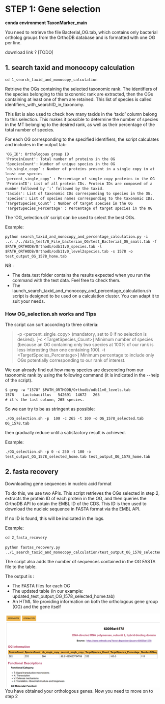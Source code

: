 # STEP 1: Gene selection
**conda environment TaxonMarker_main**

You need to retrieve the file Bacterial_OG.tab, which contains only bacterial ortholog groups from the OrthoDB database and is formatted with one OG per line.

download link ? [TODO]
## 1.  search taxid and monocopy calculation

```bash=
cd 1_search_taxid_and_monocopy_calculation
```

Retrieve the OGs containing the selected taxonomic rank.
The identifiers of the species belonging to this taxonomic rank are extracted, then the OGs containing at least one of them are retained. This list of species is called identifiers_with_searchID_in_taxonomy.

This list is also used to check how many taxids in the ‘taxid’ column belong to this selection. This makes it possible to determine the number of species in the MT belonging to the desired rank, as well as their percentage of the total number of species.

For each OG corresponding to the specified identifiers, the script calculates and includes in the output tab:

    'OG_ID': Orthologous group ID
    'ProteinCount': Total number of proteins in the OG
    'SpeciesCount': Number of unique species in the OG
    ‘nb_single_copy’ : Number of proteins present in a single copy in at least one species
    ‘percent_single_copy’ : Percentage of single-copy proteins in the OG
    'ProteinID': List of all protein IDs. Protein IDs are composed of a number followed by ‘:’ followed by the taxid.
    'taxids': List of taxonomic IDs corresponding to species in the OG.
    'species': List of species names corresponding to the taxonomic IDs.
    ‘TargetSpecies_Count’ : Number of target species in the OG
    'TargetSpecies_Percentage' : Percentage of target species in the OG

The ‘OG_selection.sh’ script can be used to select the best OGs.

Example:
```bash!
python search_taxid_and_monocopy_and_percentage_calculation.py -i ../../../data_test/0_File_bacterian_OG/test_Bacterial_OG_small.tab -f $PATH_ORTHODB/Orthodb/odb11v0_species.tab -l $PATH_ORTHODB/Orthodb/odb11v0_level2species.tab -s 1578 -o test_output_OG_1578_home.tab
```

NB :
- The data_test folder contains the results expected when you run the command with the test data. Feel free to check them.
- The launch_search_taxid_and_monocopy_and_percentage_calculation.sh script is designed to be used on a calculation cluster. You can adapt it to suit your needs.

### How OG_selection.sh works and Tips
The script can sort according to three criteria:

> -p <percent_single_copy> (mandatory, set to 0 if no selection is desired). 
> [-c <TargetSpecies_Count>] Minimum number of species (because an OG containing only two species at 100% of our rank is less interesting than one containing 100). 
> -t <TargetSpecies_Percentage>] Minimum percentage to include only OGs potentially corresponding to our rank of interest.

We can already find out how many species are descending from our taxonomic rank by using the following command (it is indicated in the --help of the script).

```bash=
$ grep -w "1578" $PATH_ORTHODB/Orthodb/odb11v0_levels.tab
1578    Lactobacillus   542691  14672   265
# it's the last column, 265 species.
```

So we can try to be as stringent as possible:
```bash=
./OG_selection.sh -p  100 -c 265 -t 100 -o OG_1578_selected.tab OG_1578.tab
```

then gradually reduce until a satisfactory result is achieved.

Example:
```bash!
./OG_selection.sh -p 0 -c 250 -t 100 -o test_output_OG_1578_selected_home.tab test_output_OG_1578_home.tab
```

## 2. fasta recovery

Downloading gene sequences in nucleic acid format

To do this, we use two APIs. This script retrieves the OGs selected in step 2, extracts the protein ID of each protein in the OG, and then queries the OrthoDB API to obtain the EMBL ID of the CDS. This ID is then used to download the nucleic sequence in FASTA format via the EMBL API.

If no ID is found, this will be indicated in the logs.

Example:
```bash!
cd 2_fasta_recovery

python fastas_recovery.py ../1_search_taxid_and_monocopy_calculation/test_output_OG_1578_selected_home.tab
```

The script also adds the number of sequences contained in the OG FASTA file to the table.

The output is :

- The FASTA files for each OG
- The updated table (in our example: updated_test_output_OG_1578_selected_home.tab)
- An HTML file providing information on both the orthologous gene group (OG) and the gene itself

![html example:](./Taxonmarker_step1_result_html.png)
You have obtained your orthologous genes. Now you need to move on to step 2 


